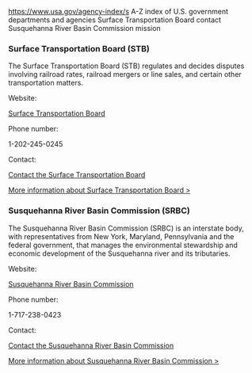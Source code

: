 

https://www.usa.gov/agency-index/s
A-Z index of U.S. government departments and agencies
Surface Transportation Board contact
Susquehanna River Basin Commission mission

### Surface Transportation Board (STB)

The Surface Transportation Board (STB) regulates and decides disputes involving railroad rates, railroad mergers or line sales, and certain other transportation matters.

Website:

[Surface Transportation Board](https://www.stb.gov/)

Phone number:

1-202-245-0245

Contact:

[Contact the Surface Transportation Board](https://prod.stb.gov/)

[More information about Surface Transportation Board >](https://www.usa.gov/agencies/surface-transportation-board)

### Susquehanna River Basin Commission (SRBC)

The Susquehanna River Basin Commission (SRBC) is an interstate body, with representatives from New York, Maryland, Pennsylvania and the federal government, that manages the environmental stewardship and economic development of the Susquehanna river and its tributaries.

Website:

[Susquehanna River Basin Commission](http://www.srbc.net/)

Phone number:

1-717-238-0423

Contact:

[Contact the Susquehanna River Basin Commission](https://www.srbc.net/contact-us.html)

[More information about Susquehanna River Basin Commission >](https://www.usa.gov/agencies/susquehanna-river-basin-commission)
